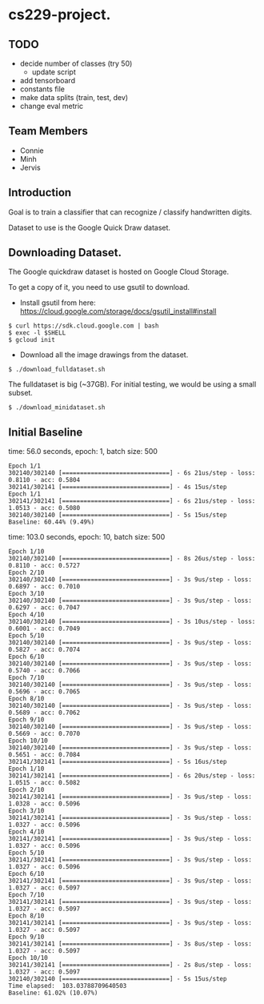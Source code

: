 # cs229-project.

## TODO
- decide number of classes (try 50)
	- update script
- add tensorboard
- constants file
- make data splits (train, test, dev)
- change eval metric

## Team Members
- Connie 
- Minh
- Jervis


## Introduction
Goal is to train a classifier that can recognize / classify handwritten digits. 

Dataset to use is the Google Quick Draw dataset.

## Downloading Dataset.

The Google quickdraw dataset is hosted on Google Cloud Storage.

To get a copy of it, you need to use gsutil to download.
* Install gsutil from here: https://cloud.google.com/storage/docs/gsutil_install#install
```
$ curl https://sdk.cloud.google.com | bash
$ exec -l $SHELL
$ gcloud init
```

* Download all the image drawings from the dataset.
```
$ ./download_fulldataset.sh
```

The fulldataset is big (~37GB). For initial testing, we would be using a small subset. 

```
$ ./download_minidataset.sh
```

## Initial Baseline
time: 56.0 seconds, epoch: 1, batch size: 500

```
Epoch 1/1
302140/302140 [==============================] - 6s 21us/step - loss: 0.8110 - acc: 0.5804
302141/302141 [==============================] - 4s 15us/step
Epoch 1/1
302141/302141 [==============================] - 6s 21us/step - loss: 1.0513 - acc: 0.5080
302140/302140 [==============================] - 5s 15us/step
Baseline: 60.44% (9.49%)
```

time: 103.0 seconds, epoch: 10, batch size: 500
```
Epoch 1/10
302140/302140 [==============================] - 8s 26us/step - loss: 0.8110 - acc: 0.5727
Epoch 2/10
302140/302140 [==============================] - 3s 9us/step - loss: 0.6897 - acc: 0.7010
Epoch 3/10
302140/302140 [==============================] - 3s 9us/step - loss: 0.6297 - acc: 0.7047
Epoch 4/10
302140/302140 [==============================] - 3s 10us/step - loss: 0.6001 - acc: 0.7049
Epoch 5/10
302140/302140 [==============================] - 3s 9us/step - loss: 0.5827 - acc: 0.7074
Epoch 6/10
302140/302140 [==============================] - 3s 9us/step - loss: 0.5740 - acc: 0.7066
Epoch 7/10
302140/302140 [==============================] - 3s 9us/step - loss: 0.5696 - acc: 0.7065
Epoch 8/10
302140/302140 [==============================] - 3s 9us/step - loss: 0.5689 - acc: 0.7062
Epoch 9/10
302140/302140 [==============================] - 3s 9us/step - loss: 0.5669 - acc: 0.7070
Epoch 10/10
302140/302140 [==============================] - 3s 9us/step - loss: 0.5651 - acc: 0.7084
302141/302141 [==============================] - 5s 16us/step
Epoch 1/10
302141/302141 [==============================] - 6s 20us/step - loss: 1.0515 - acc: 0.5082
Epoch 2/10
302141/302141 [==============================] - 3s 9us/step - loss: 1.0328 - acc: 0.5096
Epoch 3/10
302141/302141 [==============================] - 3s 9us/step - loss: 1.0327 - acc: 0.5096
Epoch 4/10
302141/302141 [==============================] - 3s 9us/step - loss: 1.0327 - acc: 0.5096
Epoch 5/10
302141/302141 [==============================] - 3s 9us/step - loss: 1.0327 - acc: 0.5096
Epoch 6/10
302141/302141 [==============================] - 3s 9us/step - loss: 1.0327 - acc: 0.5097
Epoch 7/10
302141/302141 [==============================] - 3s 9us/step - loss: 1.0327 - acc: 0.5097
Epoch 8/10
302141/302141 [==============================] - 3s 9us/step - loss: 1.0327 - acc: 0.5097
Epoch 9/10
302141/302141 [==============================] - 3s 8us/step - loss: 1.0327 - acc: 0.5097
Epoch 10/10
302141/302141 [==============================] - 2s 8us/step - loss: 1.0327 - acc: 0.5097
302140/302140 [==============================] - 5s 15us/step
Time elapsed:  103.03788709640503
Baseline: 61.02% (10.07%)
```